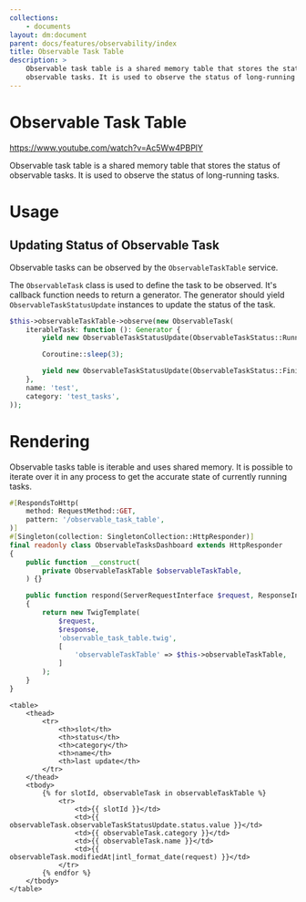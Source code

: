 ```yaml
---
collections: 
    - documents
layout: dm:document
parent: docs/features/observability/index
title: Observable Task Table
description: >
    Observable task table is a shared memory table that stores the status of 
    observable tasks. It is used to observe the status of long-running tasks.
---
```


# Observable Task Table

https://www.youtube.com/watch?v=Ac5Ww4PBPlY

Observable task table is a shared memory table that stores the status of 
observable tasks. It is used to observe the status of long-running tasks.

# Usage

## Updating Status of Observable Task

Observable tasks can be observed by the `ObservableTaskTable` service. 

The `ObservableTask` class is used to define the task to be observed. It's
callback function needs to return a generator. The generator should yield 
`ObservableTaskStatusUpdate` instances to update the status of the task.

```php
$this->observableTaskTable->observe(new ObservableTask(
    iterableTask: function (): Generator {
        yield new ObservableTaskStatusUpdate(ObservableTaskStatus::Running, null);

        Coroutine::sleep(3);

        yield new ObservableTaskStatusUpdate(ObservableTaskStatus::Finished, null);
    },
    name: 'test',
    category: 'test_tasks',
));
```

# Rendering

Observable tasks table is iterable and uses shared memory. It is possible to
iterate over it in any process to get the accurate state of currently running
tasks.

```php file:app/HttpResponder/ObservableTasksDashboard.php
#[RespondsToHttp(
    method: RequestMethod::GET,
    pattern: '/observable_task_table',
)]
#[Singleton(collection: SingletonCollection::HttpResponder)]
final readonly class ObservableTasksDashboard extends HttpResponder
{
    public function __construct(
        private ObservableTaskTable $observableTaskTable,
    ) {}

    public function respond(ServerRequestInterface $request, ResponseInterface $response): HttpInterceptableInterface
    {
        return new TwigTemplate(
            $request,
            $response,
            'observable_task_table.twig',
            [
                'observableTaskTable' => $this->observableTaskTable,
            ]
        );
    }
}
```

```twig file:app/views/observable_task_table.twig
<table>
    <thead>
        <tr>
            <th>slot</th>
            <th>status</th>
            <th>category</th>
            <th>name</th>
            <th>last update</th>
        </tr>
    </thead>
    <tbody>
        {% for slotId, observableTask in observableTaskTable %}
            <tr>
                <td>{{ slotId }}</td>
                <td>{{ observableTask.observableTaskStatusUpdate.status.value }}</td>
                <td>{{ observableTask.category }}</td>
                <td>{{ observableTask.name }}</td>
                <td>{{ observableTask.modifiedAt|intl_format_date(request) }}</td>
            </tr>
        {% endfor %}
    </tbody>
</table>
```
